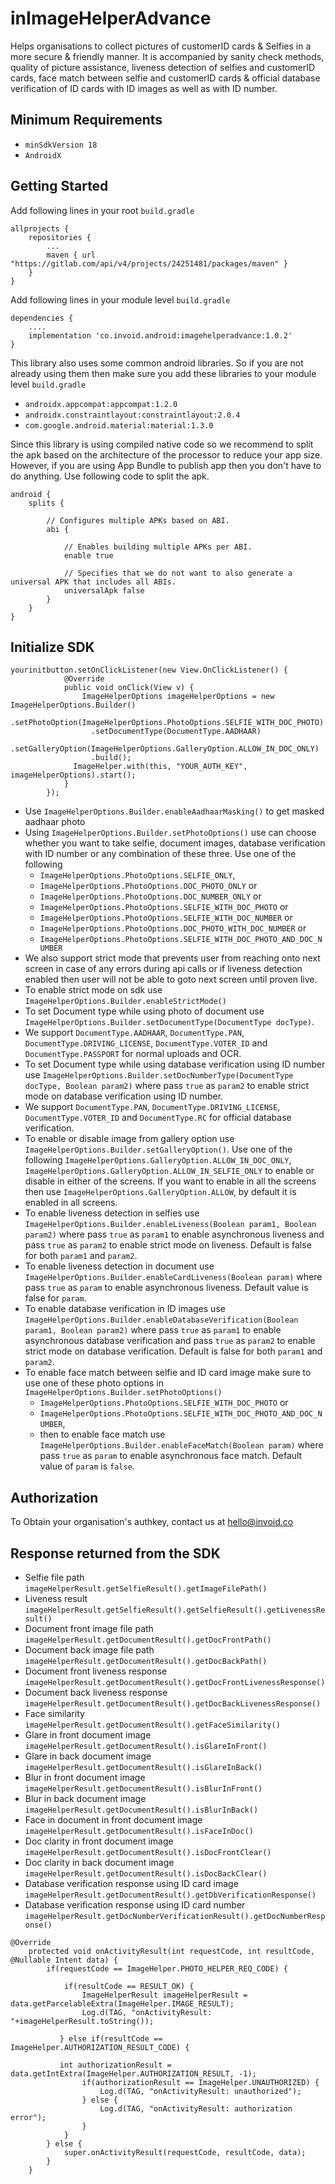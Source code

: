 # inImageHelperAdvance

Helps organisations to collect pictures of customerID cards &amp; Selfies in a more secure &amp; friendly manner. It is accompanied by sanity check methods, quality of picture assistance, liveness detection of selfies and customerID cards, face match between selfie and customerID cards &amp; official database verification of ID cards with ID images as well as with ID number.

## Minimum Requirements

- `minSdkVersion 18`
- `AndroidX`

## Getting Started

Add following lines in your root `build.gradle`

```
allprojects {
    repositories {
        ...
        maven { url "https://gitlab.com/api/v4/projects/24251481/packages/maven" }
    }
}
```

Add following lines in your module level `build.gradle`

```
dependencies {
    ....
    implementation 'co.invoid.android:imagehelperadvance:1.0.2'
}
```

This library also uses some common android libraries. So if you are not already using them then make sure you add these libraries to your module level `build.gradle`

- `androidx.appcompat:appcompat:1.2.0`
- `androidx.constraintlayout:constraintlayout:2.0.4`
- `com.google.android.material:material:1.3.0`

Since this library is using compiled native code so we recommend to split the apk based on the architecture of the processor to reduce your app size. However, if you are using
App Bundle to publish app then you don't have to do anything.
Use following code to split the apk.

```
android {
    splits {

        // Configures multiple APKs based on ABI.
        abi {

            // Enables building multiple APKs per ABI.
            enable true

            // Specifies that we do not want to also generate a universal APK that includes all ABIs.
            universalApk false
        }
    }
}
```

## Initialize SDK

```
yourinitbutton.setOnClickListener(new View.OnClickListener() {
            @Override
            public void onClick(View v) {
                ImageHelperOptions imageHelperOptions = new ImageHelperOptions.Builder()
                  .setPhotoOption(ImageHelperOptions.PhotoOptions.SELFIE_WITH_DOC_PHOTO)
                  .setDocumentType(DocumentType.AADHAAR)
                  .setGalleryOption(ImageHelperOptions.GalleryOption.ALLOW_IN_DOC_ONLY)
                  .build();
              ImageHelper.with(this, "YOUR_AUTH_KEY", imageHelperOptions).start();
            }
        });
```

+ Use `ImageHelperOptions.Builder.enableAadhaarMasking()` to get masked aadhaar photo
+ Using `ImageHelperOptions.Builder.setPhotoOptions()` use can choose whether you want to take selfie, document images, database verification with ID number or any combination of these three. Use one of the following 
    - `ImageHelperOptions.PhotoOptions.SELFIE_ONLY`, 
    - `ImageHelperOptions.PhotoOptions.DOC_PHOTO_ONLY` or
    - `ImageHelperOptions.PhotoOptions.DOC_NUMBER_ONLY` or
    - `ImageHelperOptions.PhotoOptions.SELFIE_WITH_DOC_PHOTO` or
    - `ImageHelperOptions.PhotoOptions.SELFIE_WITH_DOC_NUMBER` or
    - `ImageHelperOptions.PhotoOptions.DOC_PHOTO_WITH_DOC_NUMBER` or
    - `ImageHelperOptions.PhotoOptions.SELFIE_WITH_DOC_PHOTO_AND_DOC_NUMBER`
+ We also support strict mode that prevents user from reaching onto next screen in case of any errors during api calls or if liveness detection enabled then user will not be able to goto next screen until proven live.
+ To enable strict mode on sdk use `ImageHelperOptions.Builder.enableStrictMode()`
+ To set Document type while using photo of document use `ImageHelperOptions.Builder.setDocumentType(DocumentType docType)`.
+ We support `DocumentType.AADHAAR`, `DocumentType.PAN`, `DocumentType.DRIVING_LICENSE`, `DocumentType.VOTER_ID` and `DocumentType.PASSPORT` for normal uploads and OCR.
+ To set Document type while using database verification using ID number use `ImageHelperOptions.Builder.setDocNumberType(DocumentType docType, Boolean param2)` where pass `true` as `param2` to enable strict mode on database verification using ID number.
+ We support `DocumentType.PAN`, `DocumentType.DRIVING_LICENSE`, `DocumentType.VOTER_ID` and `DocumentType.RC` for official database verification.
+ To enable or disable image from gallery option use `ImageHelperOptions.Builder.setGalleryOption()`. Use one of the following `ImageHelperOptions.GalleryOption.ALLOW_IN_DOC_ONLY`, `ImageHelperOptions.GalleryOption.ALLOW_IN_SELFIE_ONLY` to enable or disable in either of the screens. If you want to enable in all the screens then use `ImageHelperOptions.GalleryOption.ALLOW`, by default it is enabled in all screens.
+ To enable liveness detection in selfies use `ImageHelperOptions.Builder.enableLiveness(Boolean param1, Boolean param2)` where pass `true` as `param1` to enable asynchronous liveness and pass `true` as `param2` to enable strict mode on liveness. Default is false for both `param1` and `param2`.
+ To enable liveness detection in document use `ImageHelperOptions.Builder.enableCardLiveness(Boolean param)` where pass `true` as `param` to enable asynchronous liveness. Default value is false for `param`.
+ To enable database verification in ID images use `ImageHelperOptions.Builder.enableDatabaseVerification(Boolean param1, Boolean param2)` where pass `true` as `param1` to enable asynchronous database verification and pass `true` as `param2` to enable strict mode on database verification. Default is false for both `param1` and `param2`.
+ To enable face match between selfie and ID card image make sure to use one of these photo options in `ImageHelperOptions.Builder.setPhotoOptions()`
    - `ImageHelperOptions.PhotoOptions.SELFIE_WITH_DOC_PHOTO` or 
    - `ImageHelperOptions.PhotoOptions.SELFIE_WITH_DOC_PHOTO_AND_DOC_NUMBER`, 
    - then to enable face match use `ImageHelperOptions.Builder.enableFaceMatch(Boolean param)` where pass `true` as `param` to enable asynchronous face match. Default value of `param` is `false`.

## Authorization

To Obtain your organisation's authkey, contact us at hello@invoid.co

## Response returned from the SDK

- Selfie file path `imageHelperResult.getSelfieResult().getImageFilePath()`
- Liveness result `imageHelperResult.getSelfieResult().getSelfieResult().getLivenessResult()`
- Document front image file path `imageHelperResult.getDocumentResult().getDocFrontPath()`
- Document back image file path `imageHelperResult.getDocumentResult().getDocBackPath()`
- Document front liveness response `imageHelperResult.getDocumentResult().getDocFrontLivenessResponse()`
- Document back liveness response `imageHelperResult.getDocumentResult().getDocBackLivenessResponse()`
- Face similarity `imageHelperResult.getDocumentResult().getFaceSimilarity()`
- Glare in front document image `imageHelperResult.getDocumentResult().isGlareInFront()`
- Glare in back document image `imageHelperResult.getDocumentResult().isGlareInBack()`
- Blur in front document image `imageHelperResult.getDocumentResult().isBlurInFront()`
- Blur in back document image `imageHelperResult.getDocumentResult().isBlurInBack()`
- Face in document in front document image `imageHelperResult.getDocumentResult().isFaceInDoc()`
- Doc clarity in front document image `imageHelperResult.getDocumentResult().isDocFrontClear()`
- Doc clarity in back document image `imageHelperResult.getDocumentResult().isDocBackClear()`
- Database verification response using ID card image `imageHelperResult.getDocumentResult().getDbVerificationResponse()`
- Database verification response using ID card number `imageHelperResult.getDocNumberVerificationResult().getDocNumberResponse()`

```
@Override
    protected void onActivityResult(int requestCode, int resultCode, @Nullable Intent data) {
        if(requestCode == ImageHelper.PHOTO_HELPER_REQ_CODE) {

            if(resultCode == RESULT_OK) {
                ImageHelperResult imageHelperResult = data.getParcelableExtra(ImageHelper.IMAGE_RESULT);
                Log.d(TAG, "onActivityResult: "+imageHelperResult.toString());

           } else if(resultCode == ImageHelper.AUTHORIZATION_RESULT_CODE) {

           int authorizationResult = data.getIntExtra(ImageHelper.AUTHORIZATION_RESULT, -1);
                if(authorizationResult == ImageHelper.UNAUTHORIZED) {
                    Log.d(TAG, "onActivityResult: unauthorized");
                } else {
                    Log.d(TAG, "onActivityResult: authorization error");
                }
            }
        } else {
            super.onActivityResult(requestCode, resultCode, data);
        }
    }
```
